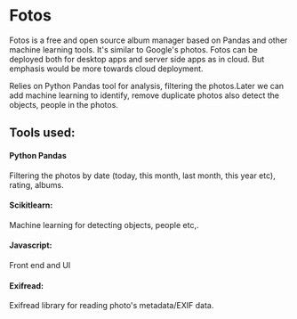 # Fotos

Fotos is a free and open source album manager based on Pandas and other machine learning tools. It's similar to Google's photos.
Fotos can be deployed both for desktop apps and server side apps as in cloud. But emphasis would be more towards cloud deployment.

Relies on Python Pandas tool for analysis, filtering the photos.Later we can add machine learning to identify,
remove duplicate photos also detect the objects, people in the photos.

## Tools used:

#### Python Pandas

Filtering the photos by date (today, this month, last month, this year etc), rating, albums.

#### Scikitlearn:

Machine learning for detecting objects, people etc,.

#### Javascript:

Front end and UI

#### Exifread:

Exifread library for reading photo's metadata/EXIF data.